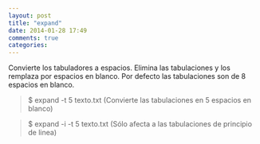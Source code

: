 ```yaml
---
layout: post
title: "expand"
date: 2014-01-28 17:49
comments: true
categories: 
---
```

Convierte los tabuladores a espacios. Elimina las tabulaciones y los remplaza por espacios en blanco. Por defecto las tabulaciones son de 8 espacios en blanco.

>$ expand -t 5 texto.txt (Convierte las tabulaciones en 5 espacios en blanco)

>$ expand -i -t 5 texto.txt (Sólo afecta a las tabulaciones de principio de linea) 

